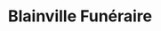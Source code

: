 ---
title: "Blainville Funéraire"
url: /blainville-sur-orne/blainville-funeraire/
shop: directeurs de funérailles
---